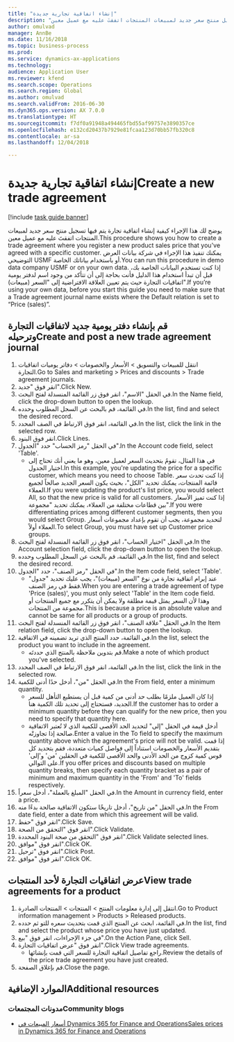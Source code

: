 ```yaml
--- 
title: "إنشاء اتفاقية تجارية جديدة"
description: "يوضح لك هذا الإجراء كيفية إنشاء اتفاقية تجارة يتم فيها تسجيل منتج سعر جديد لمبيعات المنتجات اتفقتَ عليه مع عميل معين."
author: omulvad
manager: AnnBe
ms.date: 11/16/2018
ms.topic: business-process
ms.prod: 
ms.service: dynamics-ax-applications
ms.technology: 
audience: Application User
ms.reviewer: kfend
ms.search.scope: Operations
ms.search.region: Global
ms.author: omulvad
ms.search.validFrom: 2016-06-30
ms.dyn365.ops.version: AX 7.0.0
ms.translationtype: HT
ms.sourcegitcommit: f7df0a91948a494465fbd55af99757e3890357ce
ms.openlocfilehash: e132cd20437b7929e81fcaa123d70bb57fb320c8
ms.contentlocale: ar-sa
ms.lasthandoff: 12/04/2018

---
```

# <a name="create-a-new-trade-agreement"></a><span data-ttu-id="eb91c-103">إنشاء اتفاقية تجارية جديدة</span><span class="sxs-lookup"><span data-stu-id="eb91c-103">Create a new trade agreement</span></span>

[!include [task guide banner](../../includes/task-guide-banner.md)]

<span data-ttu-id="eb91c-104">يوضح لك هذا الإجراء كيفية إنشاء اتفاقية تجارة يتم فيها تسجيل منتج سعر جديد لمبيعات المنتجات اتفقتَ عليه مع عميل معين.</span><span class="sxs-lookup"><span data-stu-id="eb91c-104">This procedure shows you how to create a trade agreement where you register a new product sales price that you've agreed with a specific customer.</span></span> <span data-ttu-id="eb91c-105">يمكنك تنفيذ هذا الإجراء في شركة بيانات العرض التوضيحي USMF أو باستخدام بياناتك الخاصة.</span><span class="sxs-lookup"><span data-stu-id="eb91c-105">You can run this procedure in demo data company USMF or on your own data.</span></span> <span data-ttu-id="eb91c-106">إذا كنت تستخدم البيانات الخاصة بك، قبل أن تبدأ استخدام هذا الدليل فأنت بحاجة إلى أن تتأكد من وجود اسم لدفتر يومية اتفاقيات التجارة حيث يتم تعيين العلاقة الافتراضية إلى "السعر (مبيعات)".</span><span class="sxs-lookup"><span data-stu-id="eb91c-106">If you’re using your own data, before you start this guide you need to make sure that a Trade agreement journal name exists where the Default relation is set to “Price (sales)”.</span></span>


## <a name="create-and-post-a-new-trade-agreement-journal"></a><span data-ttu-id="eb91c-107">قم بإنشاء دفتر يومية جديد لاتفاقيات التجارة وترحيله</span><span class="sxs-lookup"><span data-stu-id="eb91c-107">Create and post a new trade agreement journal</span></span>
1. <span data-ttu-id="eb91c-108">انتقل للمبيعات والتسويق > الأسعار والخصومات > دفاتر يوميات اتفاقيات التجارة.</span><span class="sxs-lookup"><span data-stu-id="eb91c-108">Go to Sales and marketing > Prices and discounts > Trade agreement journals.</span></span>
2. <span data-ttu-id="eb91c-109">انقر فوق "جديد".</span><span class="sxs-lookup"><span data-stu-id="eb91c-109">Click New.</span></span>
3. <span data-ttu-id="eb91c-110">في الحقل "الاسم"، انقر فوق زر القائمة المنسدلة لفتح البحث.</span><span class="sxs-lookup"><span data-stu-id="eb91c-110">In the Name field, click the drop-down button to open the lookup.</span></span>
4. <span data-ttu-id="eb91c-111">في القائمة، قم بالبحث عن السجل المطلوب وحدده.</span><span class="sxs-lookup"><span data-stu-id="eb91c-111">In the list, find and select the desired record.</span></span>
5. <span data-ttu-id="eb91c-112">في القائمة، انقر فوق الارتباط في الصف المحدد.</span><span class="sxs-lookup"><span data-stu-id="eb91c-112">In the list, click the link in the selected row.</span></span>
6. <span data-ttu-id="eb91c-113">انقر فوق البنود.</span><span class="sxs-lookup"><span data-stu-id="eb91c-113">Click Lines.</span></span>
7. <span data-ttu-id="eb91c-114">في الحقل "رمز الحساب" حدد "الجدول".</span><span class="sxs-lookup"><span data-stu-id="eb91c-114">In the Account code field, select 'Table'.</span></span>
    * <span data-ttu-id="eb91c-115">في هذا المثال، تقومُ بتحديث السعر لعميل معين، وهو ما يعني أنك تحتاج إلى اختيار الجدول.</span><span class="sxs-lookup"><span data-stu-id="eb91c-115">In this example, you're updating the price for a specific customer, which means you need to choose Table.</span></span> <span data-ttu-id="eb91c-116">إذا كنت تحدث سعر قائمة المنتجات، يمكنك تحديد "الكل"، بحيث يكون السعر الجديد صالحاً لجميع العملاء.</span><span class="sxs-lookup"><span data-stu-id="eb91c-116">If you were updating the product's list price, you would select All, so that the new price is valid for all customers.</span></span> <span data-ttu-id="eb91c-117">إذا كنت تميز الأسعار بين قطاعات مختلفة من العملاء، يمكنك تحديد "مجموعة".</span><span class="sxs-lookup"><span data-stu-id="eb91c-117">If you were differentiating prices among different customer segments, then you would select Group.</span></span> <span data-ttu-id="eb91c-118">لتحديد مجموعة، يجب أن تقوم بإعداد مجموعات أسعار العملاء أولاً.</span><span class="sxs-lookup"><span data-stu-id="eb91c-118">To select Group, you must have set up Customer price groups.</span></span>  
8. <span data-ttu-id="eb91c-119">في الحقل "اختيار الحساب"، انقر فوق زر القائمة المنسدلة لفتح البحث.</span><span class="sxs-lookup"><span data-stu-id="eb91c-119">In the Account selection field, click the drop-down button to open the lookup.</span></span>
9. <span data-ttu-id="eb91c-120">في القائمة، قم بالبحث عن السجل المطلوب وحدده.</span><span class="sxs-lookup"><span data-stu-id="eb91c-120">In the list, find and select the desired record.</span></span>
10. <span data-ttu-id="eb91c-121">في الحقل "رمز الصنف"، حدد "الجدول".</span><span class="sxs-lookup"><span data-stu-id="eb91c-121">In the Item code field, select 'Table'.</span></span>
    * <span data-ttu-id="eb91c-122">عند إبرام اتفاقية تجارة من نوع "السعر (مبيعات)"، يجب عليك تحديد "جدول" فقط في رمز الصنف.</span><span class="sxs-lookup"><span data-stu-id="eb91c-122">When you are entering a trade agreement of type 'Price (sales)', you must only select 'Table' in the Item code field.</span></span> <span data-ttu-id="eb91c-123">وهذا لأن السعر يمثل قيمة مطلقة ولا يمكن أن يتكرر مع جميع المنتجات أو مجموعة من المنتجات.</span><span class="sxs-lookup"><span data-stu-id="eb91c-123">This is because a price is an absolute value and cannot be same for all products or a group of products.</span></span>  
11. <span data-ttu-id="eb91c-124">في الحقل "علاقة الصنف"، انقر فوق زر القائمة المنسدلة لفتح البحث.</span><span class="sxs-lookup"><span data-stu-id="eb91c-124">In the Item relation field, click the drop-down button to open the lookup.</span></span>
12. <span data-ttu-id="eb91c-125">في القائمة، حدد المنتج الذي تريد تضمينه في الاتفاقية.</span><span class="sxs-lookup"><span data-stu-id="eb91c-125">In the list, select the product you want to include in the agreement.</span></span>
    * <span data-ttu-id="eb91c-126">قم بتدوين ملاحظة بالمنتج الذي حددتَه.</span><span class="sxs-lookup"><span data-stu-id="eb91c-126">Make a note of which product you've selected.</span></span>  
13. <span data-ttu-id="eb91c-127">في القائمة، انقر فوق الارتباط في الصف المحدد.</span><span class="sxs-lookup"><span data-stu-id="eb91c-127">In the list, click the link in the selected row.</span></span>
14. <span data-ttu-id="eb91c-128">في الحقل "من"، أدخل حدًا أدنى للكمية.</span><span class="sxs-lookup"><span data-stu-id="eb91c-128">In the From field, enter a minimum quantity.</span></span>
    * <span data-ttu-id="eb91c-129">إذا كان العميل ملزمًا بطلب حد أدنى من كمية قبل أن يستطيع التأهل للسعر الجديد، فستحتاج إلى تحديد تلك الكمية هنا.</span><span class="sxs-lookup"><span data-stu-id="eb91c-129">If the customer has to order a minimum quantity  before they can qualify for the new price, then you need to specify that quantity here.</span></span>  
    * <span data-ttu-id="eb91c-130">أدخل قيمة في الحقل "إلى" لتحديد الحد الأقصى للكمية الذي لا تُعتبر الاتفاقية صالحة إذا تجاوزتْه.</span><span class="sxs-lookup"><span data-stu-id="eb91c-130">Enter a value in the To field to specify the maximum quantity above which the agreement's price will not be valid.</span></span> <span data-ttu-id="eb91c-131">إذا قمت بتقديم الأسعار والخصومات استناداً إلى فواصل كميات متعددة، فقم بتحديد كل قوس كمية كزوج من الحد الأدنى والحد الأقصى للكمية في الحقلين 'من' و'إلى' على التوالي.</span><span class="sxs-lookup"><span data-stu-id="eb91c-131">If you offer prices and discounts based on multiple quantity breaks, then specify each quantity bracket as a pair of minimum and maximum quantity in the 'From' and 'To' fields respectively.</span></span>  
15. <span data-ttu-id="eb91c-132">في الحقل "المبلغ بالعملة"، أدخل سعراً.</span><span class="sxs-lookup"><span data-stu-id="eb91c-132">In the Amount in currency field, enter a price.</span></span>
16. <span data-ttu-id="eb91c-133">في الحقل "من تاريخ"، أدخل تاريخًا ستكون الاتفاقية صالحة بدءًا منه.</span><span class="sxs-lookup"><span data-stu-id="eb91c-133">In the From date field, enter a date from which this agreement will be valid.</span></span>
17. <span data-ttu-id="eb91c-134">انقر فوق "حفظ".</span><span class="sxs-lookup"><span data-stu-id="eb91c-134">Click Save.</span></span>
18. <span data-ttu-id="eb91c-135">انقر فوق "التحقق من الصحة‬".</span><span class="sxs-lookup"><span data-stu-id="eb91c-135">Click Validate.</span></span>
19. <span data-ttu-id="eb91c-136">انقر فوق "التحقق من صحة البنود المحددة".</span><span class="sxs-lookup"><span data-stu-id="eb91c-136">Click Validate selected lines.</span></span>
20. <span data-ttu-id="eb91c-137">انقر فوق "موافق".</span><span class="sxs-lookup"><span data-stu-id="eb91c-137">Click OK.</span></span>
21. <span data-ttu-id="eb91c-138">انقر فوق "ترحيل".</span><span class="sxs-lookup"><span data-stu-id="eb91c-138">Click Post.</span></span>
22. <span data-ttu-id="eb91c-139">انقر فوق "موافق".</span><span class="sxs-lookup"><span data-stu-id="eb91c-139">Click OK.</span></span>

## <a name="view-trade-agreements-for-a-product"></a><span data-ttu-id="eb91c-140">عرض اتفاقيات التجارة لأحد المنتجات</span><span class="sxs-lookup"><span data-stu-id="eb91c-140">View trade agreements for a product</span></span>
1. <span data-ttu-id="eb91c-141">انتقل إلى إدارة معلومات المنتج > المنتجات > المنتجات الصادرة.</span><span class="sxs-lookup"><span data-stu-id="eb91c-141">Go to Product information management > Products > Released products.</span></span>
2. <span data-ttu-id="eb91c-142">في القائمة، ابحث عن المنتج الذي قمت بتحديث سعره للتو ثم حدده.</span><span class="sxs-lookup"><span data-stu-id="eb91c-142">In the list, find and select the product whose price you have just updated.</span></span>
3. <span data-ttu-id="eb91c-143">في جزء الإجراءات، انقر فوق "بيع‬".</span><span class="sxs-lookup"><span data-stu-id="eb91c-143">On the Action Pane, click Sell.</span></span>
4. <span data-ttu-id="eb91c-144">انقر فوق "عرض اتفاقيات التجارة".</span><span class="sxs-lookup"><span data-stu-id="eb91c-144">Click View trade agreements.</span></span>
    * <span data-ttu-id="eb91c-145">راجع تفاصيل اتفاقية التجارة للسعر التي قمت بإنشائها.</span><span class="sxs-lookup"><span data-stu-id="eb91c-145">Review the details of the price trade agreement you have just created.</span></span>    
5. <span data-ttu-id="eb91c-146">قم بإغلاق الصفحة.</span><span class="sxs-lookup"><span data-stu-id="eb91c-146">Close the page.</span></span>

## <a name="additional-resources"></a><span data-ttu-id="eb91c-147">الموارد الإضافية</span><span class="sxs-lookup"><span data-stu-id="eb91c-147">Additional resources</span></span>
### <a name="community-blogs"></a><span data-ttu-id="eb91c-148">مدونات المجتمعات</span><span class="sxs-lookup"><span data-stu-id="eb91c-148">Community blogs</span></span>
- [<span data-ttu-id="eb91c-149">أسعار المبيعات في Dynamics 365 for Finance and Operations</span><span class="sxs-lookup"><span data-stu-id="eb91c-149">Sales prices in Dynamics 365 for Finance and Operations</span></span>](https://financefunction.tech/2018/11/14/sales-prices-in-dynamics-365-for-finance-and-operations/#sales_price_in_trade_agreements)

